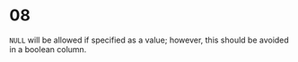 # 08

`NULL` will be allowed if specified as a value; however, this should be avoided in a boolean column.

